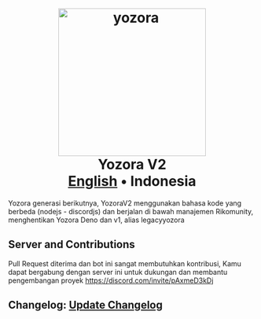 <h1 align=center>
<a href="https://i.ibb.co/qY4NSd6/yozora.png"><img title="Click untuk melihat foto" src="https://i.ibb.co/qY4NSd6/yozora.png" alt="yozora" border="0" width="300" height="300"></a>
  <br>
  Yozora V2
  <br>
  </a>
  <a href="README.md">English</a>
  • Indonesia
</h1>
Yozora generasi berikutnya, YozoraV2 menggunakan bahasa kode yang berbeda (nodejs - discordjs) dan berjalan di bawah manajemen Rikomunity, menghentikan Yozora Deno dan v1, alias legacyyozora
<br>

## Server and Contributions
Pull Request diterima dan bot ini sangat membutuhkan kontribusi, Kamu dapat bergabung dengan server ini untuk dukungan dan membantu pengembangan proyek
https://discord.com/invite/pAxmeD3kDj

## Changelog: [Update Changelog](https://github.com/rickynolep/Yozora/blob/main/md/CHANGELOG.md)